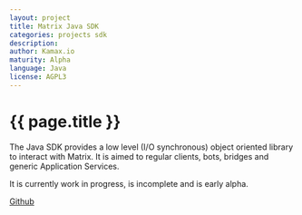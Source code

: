 ```yaml
---
layout: project
title: Matrix Java SDK
categories: projects sdk
description: 
author: Kamax.io
maturity: Alpha
language: Java
license: AGPL3
---
```


# {{ page.title }}
The Java SDK provides a low level (I/O synchronous) object oriented library to interact with Matrix. It is aimed to regular clients, bots, bridges and generic Application Services.

It is currently work in progress, is incomplete and is early alpha.

[Github](https://github.com/kamax-io/matrix-java-sdk)
